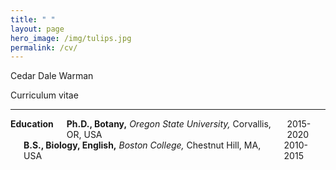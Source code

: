 ```yaml
---
title: " "
layout: page
hero_image: /img/tulips.jpg
permalink: /cv/
---
```


<div class="container is-max-desktop has-text-centered">
	<p class="title is-2">Cedar Dale Warman</p>
	<p class="subtitle is-4">Curriculum vitae</p>
	<hr>
</div>

<div class="container is-max-desktop has-text-centered">
	<div class="columns is-centered">
		<div class="columns is-centered">
			<div class="column is-2 has-text-left">
			<strong>Education</strong>	
			</div>
		</div>
		<div class="columns is-centered is-mobile">
			<div class="column is-8 has-text-left">
			<strong>Ph.D., Botany,</strong><i> Oregon State University,</i> Corvallis, OR, USA
			</div>
		</div>
		<div class="columns is-centered is-mobile">
			<div class="column is-2 has-text-right">
			2015-2020	
			</div>
		</div>
	</div>
	<div class="columns is-centered">
		<div class="column is-2 has-text-left">
		</div>
		<div class="column is-8 has-text-left">
		<strong>B.S., Biology, English,</strong><i> Boston College,</i> Chestnut Hill, MA, USA
		</div>
		<div class="column is-2 has-text-right">
		2010-2015	
		</div>
	</div>
</div>
